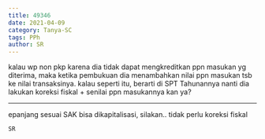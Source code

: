 ```yaml
---
title: 49346
date: 2021-04-09
category: Tanya-SC
tags: PPh
author: SR
---
```


kalau wp non pkp karena dia tidak dapat mengkreditkan ppn masukan yg diterima, maka ketika pembukuan dia menambahkan nilai ppn masukan tsb ke nilai transaksinya. kalau seperti itu, berarti di SPT Tahunannya nanti dia lakukan koreksi fiskal + senilai ppn masukannya kan ya?

---

epanjang sesuai SAK bisa dikapitalisasi, silakan.. tidak perlu koreksi fiskal

`SR`
